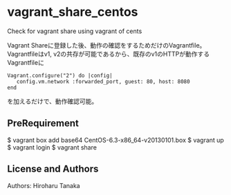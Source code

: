 vagrant_share_centos
====================
Check for vagrant share using vagrant of cents

Vagrant Shareに登録した後、動作の確認をするためだけのVagrantfile。
Vagrantfileはv1, v2の共存が可能であるから、既存のv1のHTTPが動作するVagrantfileに
```
Vagrant.configure("2") do |config|
   config.vm.network :forwarded_port, guest: 80, host: 8080 
end
```
を加えるだけで、動作確認可能。

PreRequirement
-----
$ vagrant box add base64 CentOS-6.3-x86_64-v20130101.box
$ vagrant up
$ vagrant login
$ vagrant share

License and Authors
-------------------
Authors: Hiroharu Tanaka

